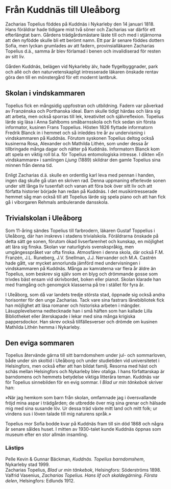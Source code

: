 # Från Kuddnäs till Uleåborg

Zacharias Topelius föddes på Kuddnäs i Nykarleby den 14 januari 1818. Hans föräldrar hade tidigare mist två söner och Zacharias var därför ett efterlängtat barn. Gårdens trädgårdsmästare läste till och med i stjärnorna att den nyfödde skulle bli ett berömt namn. Ett par år senare föddes dottern Sofia, men lyckan grumlades av att fadern, provinsialläkaren Zacharias Topelius d.ä., samma år blev förlamad i benen och invalidiserad för resten av sitt liv.<br/>

Gården Kuddnäs, belägen vid Nykarleby älv, hade flygelbyggnader, park och allé och den naturvetenskapligt intresserade läkaren önskade rentav göra den till en mönstergård för ett modernt lantbruk.<br/>

## Skolan i vindskammaren

Topelius fick en mångsidig uppfostran och utbildning. Fadern var påverkad av Franzénska och Porthanska ideal. Barn skulle tidigt härdas och lära sig att arbeta, men också sporras till lek, kreativitet och självreflexion. Topelius lärde sig läsa i Anna Sahlboms småbarnsskola och fick sedan sin första informator, kusinen Frans Toppelius. Hösten 1826 flyttade informatorn Fredrik Blanck in i hemmet och så inleddes tre år av undervisning i vindskammaren på Kuddnäs. Förutom syskonen Topelius deltog också kusinerna Rosa, Alexander och Mathilda Lithén, som under dessa år tillbringade många dagar och nätter på Kuddnäs. Informatorn Blanck kom att spela en viktig roll bl.a. för Topelius entomologiska intresse. I dikten »En vindskammare» i samlingen *Ljung* (1889) skildrar den gamle Topelius sina minnen från denna tid.<br/>

Enligt Zacharias d.ä. skulle en ordentlig karl leva med pennan i handen, ingen dag skulle gå utan en skriven rad. Denna uppmaning efterlevde sonen under sitt långa liv tusenfalt och vanan att föra bok över sitt liv och att författa historier började han redan på Kuddnäs. I det musikintresserade hemmet såg man också till att Topelius lärde sig spela piano och att han fick gå i viborgaren Rehmals ambulerande dansskola.<br/>

## Trivialskolan i Uleåborg

Som 11-åring sändes Topelius till farbrodern, läkaren Gustaf Toppelius i Uleåborg, där han inskrevs i stadens trivialskola. Föräldrarna önskade på detta sätt ge sonen, förutom ökad livserfarenhet och kunskap, en möjlighet att lära sig finska. Skolan var naturligtvis svenskspråkig, men umgängesspråket var ofta finska. Atmosfären i denna skola, där också F.M. Franzén, J.L. Runeberg, J.V. Snellman, J.J. Nervander och M.A. Castrén hade gått, var mycket annorlunda jämförd med undervisningen i vindskammaren på Kuddnäs. Många av kamraterna var flera år äldre än Topelius, som beskrev sig själv som en blyg och drömmande gosse som trivdes bäst ensam vid skrivbordet, boken eller pianot. Skolan klarade han med framgång och genomgick klasserna på tre i stället för fyra år.<br/>

I Uleåborg, som då var landets tredje största stad, öppnade sig också andra horisonter för den unge Zacharias. Tack vare sina fastrars lånebibliotek fick han möjlighet att läsa romaner och historiska arbeten i mängder. Läsupplevelserna nedtecknade han i små häften som han kallade Lilla Bibliotheket eller återskapade i lekar med sina många krigiska pappersdockor. Han skrev också tillfällesverser och drömde om kusinen Mathilda Lithén hemma i Nykarleby.<br/>

## Den eviga sommaren

Topelius återvände gärna till sitt barndomshem under jul- och sommarloven, både under sin skoltid i Uleåborg och under studietiden vid universitetet i Helsingfors, men också efter att han bildat familj. Resorna med häst och schäs mellan Helsingfors och Nykarleby blev otaliga. I hans författarskap är barndomens och hemmets betydelse viktiga litterära teman. Kuddnäs var för Topelius sinnebilden för en evig sommar. I *Blad ur min tänkebok* skriver han:<br/>

»När jag hemkom som barn från skolan, omfamnade jag i översvallande fröjd mina aspar i trädgården; de utbredde över mig sina grenar och hälsade mig med sina susande löv. Ur dessa träd växte mitt land och mitt folk; ur vindens sus i löven talade till mig naturens språk.»<br/>

Topelius mor Sofia bodde kvar på Kuddnäs fram till sin död 1868 och några år senare såldes huset. I mitten av 1930-talet kunde Kuddnäs öppnas som museum efter en stor allmän insamling.<br/>

### Lästips

Pelle Kevin & Gunnar Bäckman, *Kuddnäs. Topelius barndomshem*, Nykarleby stad 1999.<br/>
Zacharias Topelius, *Blad ur min tänkebok*, Helsingfors: Söderströms 1898.<br/>
Valfrid Vasenius, *Zacharias Topelius. Hans lif och skaldegärning. Första delen*, Helsingfors: Edlunds 1912.<br/>